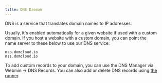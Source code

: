 ```yaml
---
title: DNS Daemon
---
```


DNS is a service that translates domain names to IP addresses. 

Usually, it's enabled automatically for a given website if used with a custom domain. If you host a website with a custom domain, you can point the name server to these below to use our DNS service:

```
nsp.domcloud.io
nss.domcloud.io
```

To add custom records to your domain, you can use the DNS Manager via Webmin -> DNS Records. You can also add or delete DNS records using [the runner](./runner.md#dns).
